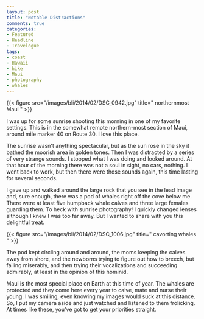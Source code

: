 ```yaml
---
layout: post
title: "Notable Distractions"
comments: true
categories:
- Featured
- Headline
- Travelogue
tags:
- coast
- Hawaii
- hike
- Maui
- photography
- whales
---
```


{{< figure src="/images/bli/2014/02/DSC_0942.jpg" title=" northernmost Maui  " >}}

I was up for some sunrise shooting this morning in one of my favorite settings. This is in the somewhat remote northern-most section of Maui, around mile marker 40 on Route 30. I love this place. 

<!--more-->

The sunrise wasn't anything spectacular, but as the sun rose in the sky it bathed the moorish area in golden tones. Then I was distracted by a series of very strange sounds. I stopped what I was doing and looked around. At that hour of the morning there was not a soul in sight, no cars, nothing. I went back to work, but then there were those sounds again, this time lasting for several seconds. 

I gave up and walked around the large rock that you see in the lead image and, sure enough, there was a pod of whales right off the cove below me. There were at least five humpback whale calves and three large females guarding them. To heck with sunrise photography! I quickly changed lenses although I knew I was too far away. But I wanted to share with you this delightful treat.

{{< figure src="/images/bli/2014/02/DSC_1006.jpg" title=" cavorting whales  " >}}

The pod kept circling around and around, the moms keeping the calves away from shore, and the newborns trying to figure out how to breech, but failing miserably, and then trying their vocalizations and succeeding admirably, at least in the opinion of this hominid. 

Maui is the most special place on Earth at this time of year. The whales are protected and they come here every year to calve, mate and nurse their young. I was smiling, even knowing my images would suck at this distance. So, I put my camera aside and just watched and listened to them frolicking. At times like these, you've got to get your priorities straight. 

